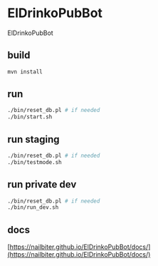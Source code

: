 # ElDrinkoPubBot

ElDrinkoPubBot

## build

```sh
mvn install
```

## run

```sh
./bin/reset_db.pl # if needed
./bin/start.sh
```

## run staging

```sh
./bin/reset_db.pl # if needed
./bin/testmode.sh
```

## run private dev

```sh
./bin/reset_db.pl # if needed
./bin/run_dev.sh
```

## docs

[https://nailbiter.github.io/ElDrinkoPubBot/docs/](https://nailbiter.github.io/ElDrinkoPubBot/docs/)
